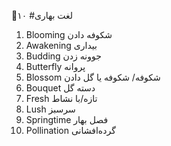 🌸۱۰ #لغت بهاری

1. Blooming
شکوفه دادن
2. Awakening
بیداری
3. Budding
جوونه زدن
4. Butterfly
پروانه
5. Blossom
شکوفه/ شکوفه یا گل دادن
6. Bouquet
دسته گل
7. Fresh
تازه/با نشاط
8. Lush
سرسبز
9. Springtime
فصل بهار
10. Pollination
گرده‌افشانی
